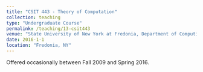 ```yaml
---
title: "CSIT 443 - Theory of Computation"
collection: teaching
type: "Undergraduate Course"
permalink: /teaching/13-csit443
venue: "State University of New York at Fredonia, Department of Computing and Information Science"
date: 2016-1-1
location: "Fredonia, NY"
---
```


Offered occasionally between Fall 2009 and Spring 2016. 



